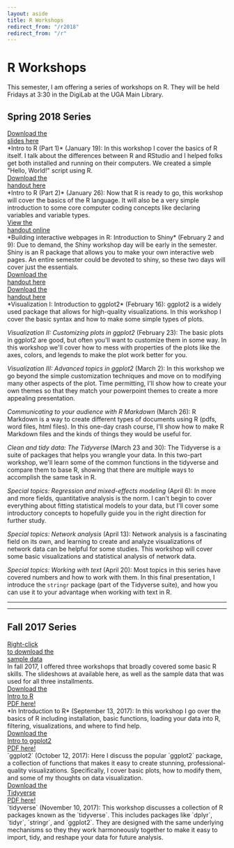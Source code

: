 ```yaml
---
layout: aside
title: R Workshops
redirect_from: "/r2018"
redirect_from: "/r"
---
```


# R Workshops

This semester, I am offering a series of workshops on R. They will be held Fridays at 3:30 in the DigiLab at the UGA Main Library.

## Spring 2018 Series

<div class="biglink"><a href="/downloads/180119-intro-to-r-part1.pdf" title="download PDF" class="nodot">Download the <br />slides here</a></div>
*Intro to R (Part 1)* (January 19): In this workshop I cover the basics of R itself. I talk about the differences between R and RStudio and I helped folks get both installed and running on their computers. We created a simple "Hello, World!" script using R. 

<div class="biglink"><a href="/downloads/180126-intro-to-r-part2.pdf" title="download PDF" class="nodot">Download the <br />handout here</a></div>
*Intro to R (Part 2)* (January 26): Now that R is ready to go, this workshop will cover the basics of the R language. It will also be a very simple introduction to some core computer coding concepts like declaring variables and variable types. 

<div class="biglink"><a href="https://joeystanley.shinyapps.io/intro_to_shiny/" title="view the e-handout" class="nodot" target = "_blank">View the <br />handout online</a></div>
*Building interactive webpages in R: Introduction to Shiny* (February 2 and 9): Due to demand, the Shiny workshop day will be early in the semester. Shiny is an R package that allows you to make your own interactive web pages. An entire semester could be devoted to shiny, so these two days will cover just the essentials.

<div class="biglink"><a href="/downloads/180216-ggplot2-part1.pdf" title="download PDF" class="nodot">Download the <br />handout here</a></div>
<div class="biglink"><a href="/downloads/Intro_to_R_part2.html" title="download PDF" class="nodot">Download the <br />handout here</a></div>
*Visualization I: Introduction to ggplot2* (February 16): ggplot2 is a widely used package that allows for high-quality visualizations. In this workshop I cover the basic syntax and how to make some simple types of plots.

*Visualization II: Customizing plots in ggplot2* (February 23): The basic plots in ggplot2 are good, but often you'll want to customize them in some way. In this workshop we'll cover how to mess with properties of the plots like the axes, colors, and legends to make the plot work better for you.

*Visualization III: Advanced topics in ggplot2* (March 2): In this workshop we go beyond the simple customization techniques and move on to modifying many other aspects of the plot. Time permitting, I'll show how to create your own themes so that they match your powerpoint themes to create a more appealing presentation.

*Communicating to your audience with R Markdown* (March 26): R Markdown is a way to create different types of documents using R (pdfs, word files, html files). In this one-day crash course, I'll show how to make R Markdown files and the kinds of things they would be useful for.

*Clean and tidy data: The Tidyverse* (March 23 and 30): The Tidyverse is a suite of packages that helps you wrangle your data. In this two-part workshop, we'll learn some of the common functions in the tidyverse and compare them to base R, showing that there are multiple ways to accomplish the same task in R.

*Special topics: Regression and mixed-effects modeling* (April 6): In more and more fields, quantitative analysis is the norm. I can't begin to cover everything about fitting statistical models to your data, but I'll cover some introductory concepts to hopefully guide you in the right direction for further study.

*Special topics: Network analysis* (April 13): Network analysis is a fascinating field on its own, and learning to create and analyze visualizations of network data can be helpful for some studies. This workshop will cover some basic visualizations and statistical analysis of network data.  

*Special topics: Working with text* (April 20): Most topics in this series have covered numbers and how to work with them. In this final presentation, I introduce the `stringr` package (part of the Tidyverse suite), and how you can use it to your advantage when working with text in R. 

<hr/>
<hr/>

## Fall 2017 Series

<div class="biglink"><a href="/downloads/menu.csv" title="download data" class="nodot">Right-click<br />to download the<br/>sample data</a></div>
In fall 2017, I offered three workshops that broadly covered some basic R skills. The slideshows at available here, as well as the sample data that was used for all three installments.

<div class="biglink"><a href="/downloads/170912-intro-to-r-handout.pdf" title="download PDF" class="nodot">Download the <br />Intro to R<br/>PDF here!</a></div>
*In Introduction to R* (September 13, 2017): In this workshop I go over the basics of R including installation, basic functions, loading your data into R, filtering, visualizations, and where to find help. 

<div class="biglink"><a href="/downloads/171012-ggplot2_handout.pdf" title="download PDF" class="nodot">Download the <br />Intro to ggplot2<br/>PDF here!</a></div>
`ggplot2` (October 12, 2017): Here I discuss the popular `ggplot2` package, a collection of functions that makes it easy to create stunning, professional-quality visualizations. Specifically, I cover basic plots, how to modify them, and some of my thoughts on data visualization.

<div class="biglink"><a href="/downloads/171110-tidyverse_handout.pdf" title="download PDF" class="nodot">Download the <br />Tidyverse<br/>PDF here!</a></div>
`tidyverse` (November 10, 2017): This workshop discusses a collection of R packages known as the `tidyverse`. This includes packages like `dplyr`, `tidyr`, `stringr`, and `ggplot2`. They are designed with the same underlying mechanisms so they they work harmoneously together to make it easy to import, tidy, and reshape your data for future analysis.

